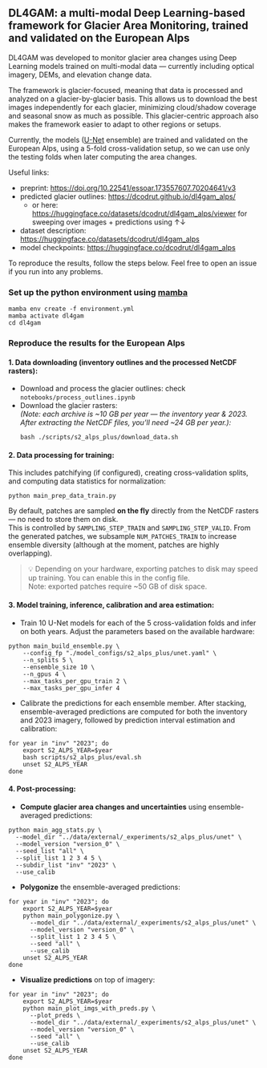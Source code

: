 ## DL4GAM: a multi-modal Deep Learning-based framework for Glacier Area Monitoring, trained and validated on the European Alps

DL4GAM was developed to monitor glacier area changes using Deep Learning models trained on multi-modal data — currently including optical imagery, DEMs, and elevation change data.

The framework is glacier-focused, meaning that data is processed and analyzed on a glacier-by-glacier basis. 
This allows us to download the best images independently for each glacier, minimizing cloud/shadow coverage and seasonal snow as much as possible. 
This glacier-centric approach also makes the framework easier to adapt to other regions or setups.

Currently, the models ([U-Net](https://arxiv.org/abs/1505.04597) ensemble) are trained and validated on the European Alps, using a 5-fold cross-validation setup, so we can use only the testing folds when later computing the area changes. 

Useful links:
- preprint: https://doi.org/10.22541/essoar.173557607.70204641/v3
- predicted glacier outlines: https://dcodrut.github.io/dl4gam_alps/
  - or here: https://huggingface.co/datasets/dcodrut/dl4gam_alps/viewer for sweeping over images + predictions using ↑↓
- dataset description: https://huggingface.co/datasets/dcodrut/dl4gam_alps
- model checkpoints: https://huggingface.co/dcodrut/dl4gam_alps

To reproduce the results, follow the steps below. Feel free to open an issue if you run into any problems.

### Set up the python environment using [mamba](https://github.com/conda-forge/miniforge)
```shell
mamba env create -f environment.yml
mamba activate dl4gam
cd dl4gam
```

### Reproduce the results for the European Alps
#### 1. Data downloading (inventory outlines and the processed NetCDF rasters):
- Download and process the glacier outlines: check `notebooks/process_outlines.ipynb`
- Download the glacier rasters:   
_(Note: each archive is ~10 GB per year — the inventory year & 2023. After extracting the NetCDF files, you’ll need ~24 GB per year.):_   
    ```shell
    bash ./scripts/s2_alps_plus/download_data.sh
    ```

#### 2. Data processing for training:
This includes patchifying (if configured), creating cross-validation splits, and computing data statistics for normalization:
```shell
python main_prep_data_train.py
```
By default, patches are sampled **on the fly** directly from the NetCDF rasters — no need to store them on disk.  
This is controlled by `SAMPLING_STEP_TRAIN` and `SAMPLING_STEP_VALID`. 
From the generated patches, we subsample `NUM_PATCHES_TRAIN` to increase ensemble diversity (although at the moment, patches are highly overlapping).

> 💡 Depending on your hardware, exporting patches to disk may speed up training. You can enable this in the config file.  
> Note: exported patches require ~50 GB of disk space.

#### 3. Model training, inference, calibration and area estimation:
- Train 10 U-Net models for each of the 5 cross-validation folds and infer on both years. Adjust the parameters based on the available hardware:   
```shell
python main_build_ensemble.py \
    --config_fp "./model_configs/s2_alps_plus/unet.yaml" \
    --n_splits 5 \
    --ensemble_size 10 \
    --n_gpus 4 \
    --max_tasks_per_gpu_train 2 \
    --max_tasks_per_gpu_infer 4 
```
- Calibrate the predictions for each ensemble member. After stacking, ensemble-averaged predictions are computed for both the inventory and 2023 imagery, followed by prediction interval estimation and calibration: 
```shell
for year in "inv" "2023"; do
    export S2_ALPS_YEAR=$year
    bash scripts/s2_alps_plus/eval.sh
    unset S2_ALPS_YEAR
done
```

#### 4. Post-processing:
- **Compute glacier area changes and uncertainties** using ensemble-averaged predictions:
```shell
python main_agg_stats.py \
  --model_dir "../data/external/_experiments/s2_alps_plus/unet" \
  --model_version "version_0" \
  --seed_list "all" \
  --split_list 1 2 3 4 5 \
  --subdir_list "inv" "2023" \
  --use_calib
```
- **Polygonize** the ensemble-averaged predictions:
```shell
for year in "inv" "2023"; do
    export S2_ALPS_YEAR=$year
    python main_polygonize.py \
      --model_dir "../data/external/_experiments/s2_alps_plus/unet" \
      --model_version "version_0" \
      --split_list 1 2 3 4 5 \
      --seed "all" \
      --use_calib
    unset S2_ALPS_YEAR
done
```
- **Visualize predictions** on top of imagery:
```shell
for year in "inv" "2023"; do
    export S2_ALPS_YEAR=$year
    python main_plot_imgs_with_preds.py \
      --plot_preds \
      --model_dir "../data/external/_experiments/s2_alps_plus/unet" \
      --model_version "version_0" \
      --seed "all" \
      --use_calib
    unset S2_ALPS_YEAR
done
```